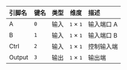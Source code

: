<!--
DO NOT EDIT THIS FILE DIRECTLY.
This file is generated by tools/comp-docs.js.
All changes will be overwritten by regeneration.
-->

<slot class="model-pins">

| 引脚名 | 键名 | 类型 | 维度 | 描述 |
|:------ |:---- |:----:|:----:|:---- |
| A | `0` | 输入 | <samp>1</samp> × <samp>1</samp> | 输入端口 A |
| B | `1` | 输入 | <samp>1</samp> × <samp>1</samp> | 输入端口 B |
| Ctrl | `2` | 输入 | <samp>1</samp> × <samp>1</samp> | 控制输入端 |
| Output | `3` | 输出 | <samp>1</samp> × <samp>1</samp> | 输出端 |

</slot>
